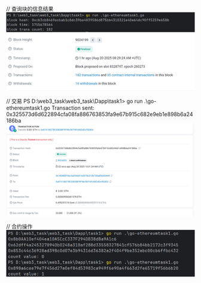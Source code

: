// 查询块的信息结果
![img.png](img.png)
![img_1.png](img_1.png)

// 交易
PS D:\web3_task\web3_task\Dapp\task1> go run .\go-ethereumtask1.go
Transaction sent: 0x325573d6d622894cfa08fa886763853fa9e67b915c682e9eb1e898b6a24186ba
![img_2.png](img_2.png)

// 合约操作
![img_3.png](img_3.png)


